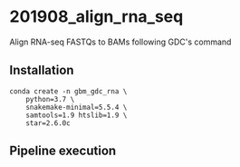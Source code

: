 # 201908_align_rna_seq
Align RNA-seq FASTQs to BAMs following GDC's command


## Installation

    conda create -n gbm_gdc_rna \
        python=3.7 \
        snakemake-minimal=5.5.4 \
        samtools=1.9 htslib=1.9 \
        star=2.6.0c


## Pipeline execution


